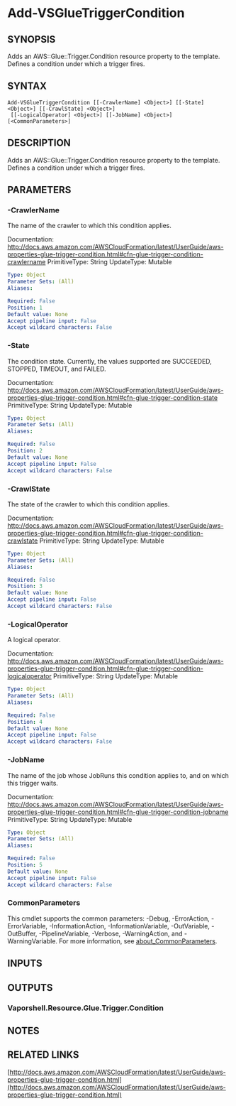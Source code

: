 # Add-VSGlueTriggerCondition

## SYNOPSIS
Adds an AWS::Glue::Trigger.Condition resource property to the template.
Defines a condition under which a trigger fires.

## SYNTAX

```
Add-VSGlueTriggerCondition [[-CrawlerName] <Object>] [[-State] <Object>] [[-CrawlState] <Object>]
 [[-LogicalOperator] <Object>] [[-JobName] <Object>] [<CommonParameters>]
```

## DESCRIPTION
Adds an AWS::Glue::Trigger.Condition resource property to the template.
Defines a condition under which a trigger fires.

## PARAMETERS

### -CrawlerName
The name of the crawler to which this condition applies.

Documentation: http://docs.aws.amazon.com/AWSCloudFormation/latest/UserGuide/aws-properties-glue-trigger-condition.html#cfn-glue-trigger-condition-crawlername
PrimitiveType: String
UpdateType: Mutable

```yaml
Type: Object
Parameter Sets: (All)
Aliases:

Required: False
Position: 1
Default value: None
Accept pipeline input: False
Accept wildcard characters: False
```

### -State
The condition state.
Currently, the values supported are SUCCEEDED, STOPPED, TIMEOUT, and FAILED.

Documentation: http://docs.aws.amazon.com/AWSCloudFormation/latest/UserGuide/aws-properties-glue-trigger-condition.html#cfn-glue-trigger-condition-state
PrimitiveType: String
UpdateType: Mutable

```yaml
Type: Object
Parameter Sets: (All)
Aliases:

Required: False
Position: 2
Default value: None
Accept pipeline input: False
Accept wildcard characters: False
```

### -CrawlState
The state of the crawler to which this condition applies.

Documentation: http://docs.aws.amazon.com/AWSCloudFormation/latest/UserGuide/aws-properties-glue-trigger-condition.html#cfn-glue-trigger-condition-crawlstate
PrimitiveType: String
UpdateType: Mutable

```yaml
Type: Object
Parameter Sets: (All)
Aliases:

Required: False
Position: 3
Default value: None
Accept pipeline input: False
Accept wildcard characters: False
```

### -LogicalOperator
A logical operator.

Documentation: http://docs.aws.amazon.com/AWSCloudFormation/latest/UserGuide/aws-properties-glue-trigger-condition.html#cfn-glue-trigger-condition-logicaloperator
PrimitiveType: String
UpdateType: Mutable

```yaml
Type: Object
Parameter Sets: (All)
Aliases:

Required: False
Position: 4
Default value: None
Accept pipeline input: False
Accept wildcard characters: False
```

### -JobName
The name of the job whose JobRuns this condition applies to, and on which this trigger waits.

Documentation: http://docs.aws.amazon.com/AWSCloudFormation/latest/UserGuide/aws-properties-glue-trigger-condition.html#cfn-glue-trigger-condition-jobname
PrimitiveType: String
UpdateType: Mutable

```yaml
Type: Object
Parameter Sets: (All)
Aliases:

Required: False
Position: 5
Default value: None
Accept pipeline input: False
Accept wildcard characters: False
```

### CommonParameters
This cmdlet supports the common parameters: -Debug, -ErrorAction, -ErrorVariable, -InformationAction, -InformationVariable, -OutVariable, -OutBuffer, -PipelineVariable, -Verbose, -WarningAction, and -WarningVariable. For more information, see [about_CommonParameters](http://go.microsoft.com/fwlink/?LinkID=113216).

## INPUTS

## OUTPUTS

### Vaporshell.Resource.Glue.Trigger.Condition
## NOTES

## RELATED LINKS

[http://docs.aws.amazon.com/AWSCloudFormation/latest/UserGuide/aws-properties-glue-trigger-condition.html](http://docs.aws.amazon.com/AWSCloudFormation/latest/UserGuide/aws-properties-glue-trigger-condition.html)

